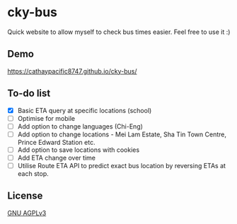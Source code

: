 # cky-bus
Quick website to allow myself to check bus times easier. Feel free to use it :)

## Demo
https://cathaypacific8747.github.io/cky-bus/

## To-do list
- [x] Basic ETA query at specific locations (school)
- [ ] Optimise for mobile
- [ ] Add option to change languages (Chi-Eng)
- [ ] Add option to change locations - Mei Lam Estate, Sha Tin Town Centre, Prince Edward Station etc.
- [ ] Add option to save locations with cookies
- [ ] Add ETA change over time
- [ ] Utilise Route ETA API to predict exact bus location by reversing ETAs at each stop.

## License
[GNU AGPLv3](https://choosealicense.com/licenses/agpl-3.0/)